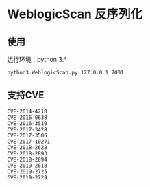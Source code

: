 # WeblogicScan 反序列化

## 使用

运行环境：python 3.*

```shell
python3 WeblogicScan.py 127.0.0.1 7001
```

## 支持CVE

```
CVE-2014-4210
CVE-2016-0638
CVE-2016-3510
CVE-2017-3428
CVE-2017-3506
CVE-2017-10271
CVE-2018-2628
CVE-2018-2893
CVE-2018-2894
CVE-2019-2618
CVE-2019-2725
CVE-2019-2729
```


